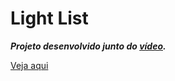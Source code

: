 # Light List
***Projeto desenvolvido junto do [vídeo](https://youtu.be/v4JJ4w4dZts).***

[Veja aqui](https://luanthierry.github.io/Light_List/)

